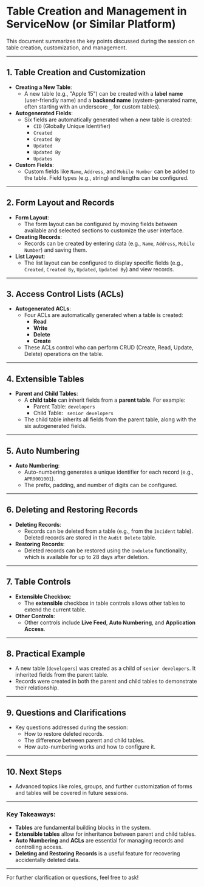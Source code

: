 # Table Creation and Management in ServiceNow (or Similar Platform)

This document summarizes the key points discussed during the session on table creation, customization, and management.

---

## 1. **Table Creation and Customization**
- **Creating a New Table**:
  - A new table (e.g., "Apple 15") can be created with a **label name** (user-friendly name) and a **backend name** (system-generated name, often starting with an underscore `_` for custom tables).
- **Autogenerated Fields**:
  - Six fields are automatically generated when a new table is created:
    - `CID` (Globally Unique Identifier)
    - `Created`
    - `Created By`
    - `Updated`
    - `Updated By`
    - `Updates`
- **Custom Fields**:
  - Custom fields like `Name`, `Address`, and `Mobile Number` can be added to the table. Field types (e.g., string) and lengths can be configured.

---

## 2. **Form Layout and Records**
- **Form Layout**:
  - The form layout can be configured by moving fields between available and selected sections to customize the user interface.
- **Creating Records**:
  - Records can be created by entering data (e.g., `Name`, `Address`, `Mobile Number`) and saving them.
- **List Layout**:
  - The list layout can be configured to display specific fields (e.g., `Created`, `Created By`, `Updated`, `Updated By`) and view records.

---

## 3. **Access Control Lists (ACLs)**
- **Autogenerated ACLs**:
  - Four ACLs are automatically generated when a table is created:
    - **Read**
    - **Write**
    - **Delete**
    - **Create**
  - These ACLs control who can perform CRUD (Create, Read, Update, Delete) operations on the table.

---

## 4. **Extensible Tables**
- **Parent and Child Tables**:
  - A **child table** can inherit fields from a **parent table**. For example:
    - Parent Table: `developers`
    - Child Table: ` senior developers`
  - The child table inherits all fields from the parent table, along with the six autogenerated fields.

---

## 5. **Auto Numbering**
- **Auto Numbering**:
  - Auto-numbering generates a unique identifier for each record (e.g., `APR0001001`).
  - The prefix, padding, and number of digits can be configured.

---

## 6. **Deleting and Restoring Records**
- **Deleting Records**:
  - Records can be deleted from a table (e.g., from the `Incident` table). Deleted records are stored in the `Audit Delete` table.
- **Restoring Records**:
  - Deleted records can be restored using the `Undelete` functionality, which is available for up to 28 days after deletion.

---

## 7. **Table Controls**
- **Extensible Checkbox**:
  - The **extensible** checkbox in table controls allows other tables to extend the current table.
- **Other Controls**:
  - Other controls include **Live Feed**, **Auto Numbering**, and **Application Access**.

---

## 8. **Practical Example**
- A new table (`developers`) was created as a child of `senior developers`. It inherited fields from the parent table.
- Records were created in both the parent and child tables to demonstrate their relationship.

---

## 9. **Questions and Clarifications**
- Key questions addressed during the session:
  - How to restore deleted records.
  - The difference between parent and child tables.
  - How auto-numbering works and how to configure it.

---

## 10. **Next Steps**
- Advanced topics like roles, groups, and further customization of forms and tables will be covered in future sessions.

---

### Key Takeaways:
- **Tables** are fundamental building blocks in the system.
- **Extensible tables** allow for inheritance between parent and child tables.
- **Auto Numbering** and **ACLs** are essential for managing records and controlling access.
- **Deleting and Restoring Records** is a useful feature for recovering accidentally deleted data.

---

For further clarification or questions, feel free to ask!